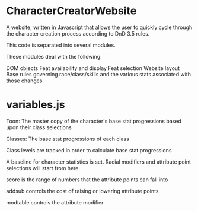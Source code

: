 # CharacterCreatorWebsite
A website, written in Javascript that allows the user to quickly cycle through the character creation process according to DnD 3.5 rules.

This code is separated into several modules. 

These modules deal with the following:

DOM objects
Feat availability and display
Feat selection
Website layout
Base rules governing race/class/skills and the various stats associated with those changes.

# variables.js

Toon: The master copy of the character's base stat progressions based upon their class selections

Classes: The base stat progressions of each class

Class levels are tracked in order to calculate base stat progressions

A baseline for character statistics is set. Racial modifiers and attribute point selections will start from here.

score is the range of numbers that the attribute points can fall into

addsub controls the cost of raising or lowering attribute points

modtable controls the attribute modifier